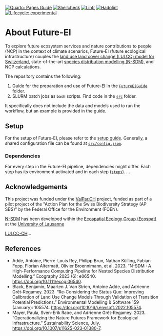 [//]: # (Workflow: Quarto Pages Guide)
[//]: # (Workflow: Linting shell check)
[//]: # (R lifecycle batch)
[![Quarto: Pages Guide](https://github.com/cbueth/Future-EI/actions/workflows/publish.yml/badge.svg?branch=main)](https://cbueth.github.io/Future-EI/)
[![Shellcheck](https://github.com/cbueth/Future-EI/actions/workflows/lint-sh.yml/badge.svg?branch=main)](https://github.com/cbueth/Future-EI/actions/workflows/lint-sh.yml)
[![Lintr](https://github.com/cbueth/Future-EI/actions/workflows/lint-R.yml/badge.svg?branch=main)](https://github.com/cbueth/Future-EI/actions/workflows/lint-R.yml)
[![Hadolint](https://github.com/cbueth/Future-EI/actions/workflows/lint-docker.yml/badge.svg?branch=main)](https://github.com/cbueth/Future-EI/actions/workflows/lint-docker.yml)
[![Lifecycle: experimental](https://img.shields.io/badge/lifecycle-experimental-orange.svg)](https://lifecycle.r-lib.org/articles/stages.html#experimental)


# About Future-EI

To explore future ecosystem services and nature contributions to people (NCP)
in the context of climate scenarios, Future-EI (future ecological infrastructure) 
couples the
[land use land cover change (LULCC) model for Switzerland](https://github.com/blenback/LULCC-CH),
state-of-the-art
[species distribution modelling (N-SDM)](https://github.com/N-SDM/N-SDM),
and NCP calculations.

The repository contains the following:

1. Guide for the preparation and use of Future-EI in the
   [`FutureEiGuide`](FutureEiGuide) folder.
2. SLURM batch jobs as `bash` scripts. Find code in the [`src`](src) folder.

It specifically does not include the data and models used to run the workflow,
but an example is provided in the guide.

## Setup

For the setup of Future-EI, please refer to
the [setup guide](https://cbueth.github.io/Future-EI/setup).
Generally, a shared configuration file can be found at
[`src/config.json`](src/config.json).

### Dependencies

For every step in the Future-EI pipeline, dependencies might differ.
Each step has its environment activated and in each step ([`steps`](src/steps)).
...

## Acknowledgements

This project was funded under the [ValPar.CH](https://valpar.ch/index_en.php?page=home_en)
project, funded as part of a pilot project of the "Action Plan for the Swiss 
Biodiversity Strategy (AP SBS)" by the Federal Office for the Environment (FOEN).

[N-SDM](https://github.com/N-SDM/N-SDM) has been developed within the
[Ecospatial Ecology Group (Ecospat)](https://www.unil.ch/ecospat/en/home.html)
at the [University of Lausanne](https://www.unil.ch/central/en/home.html)

[LULCC-CH](https://github.com/blenback/LULCC-CH)...

## References

- Adde, Antoine, Pierre-Louis Rey, Philipp Brun, Nathan Külling, Fabian Fopp, 
  Florian Altermatt, Olivier Broennimann, et al. 2023. “N-SDM : A High-Performance 
  Computing Pipeline for Nested Species Distribution Modelling.” Ecography 2023 (6): 
  e06540. https://doi.org/10.1111/ecog.06540.
- Black, Benjamin, Maarten J. Van Strien, Antoine Adde, and
  Adrienne Grêt-Regamey. 2023. “Re-Considering the Status Quo: Improving Calibration 
  of Land Use Change Models Through Validation of Transition Potential Predictions.” 
  Environmental Modelling & Software 159 (January): 105574.
  https://doi.org/10.1016/j.envsoft.2022.105574.
- Mayer, Paula, Sven-Erik Rabe, and Adrienne Grêt-Regamey. 2023. “Operationalizing 
  the Nature Futures Framework for Ecological Infrastructure.” Sustainability Science,
  July. https://doi.org/10.1007/s11625-023-01380-7.
